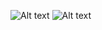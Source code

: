 ![Alt text](https://user-images.githubusercontent.com/70604577/160038872-e34429d8-6e44-4066-8a96-03f3d2a32f68.png)
![Alt text](https://user-images.githubusercontent.com/70604577/160038875-6ac0fc2d-c2bc-4149-b48d-682bdaf603ec.png)